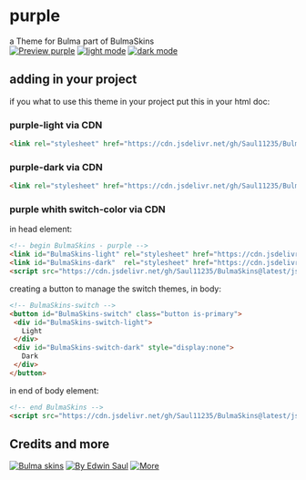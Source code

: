 # purple            
a Theme for Bulma part of BulmaSkins             
[![ Preview purple ](https://img.shields.io/badge/-Preview_purple-red)](https://saul11235.github.io/BulmaSkins?skin=purple)
[![ light mode ](https://img.shields.io/badge/-light_mode-black)](https://saul11235.github.io/BulmaSkins?skin=purple&dark=false)
[![ dark mode ](https://img.shields.io/badge/-dark_mode-black)](https://saul11235.github.io/BulmaSkins?skin=purple&dark=true)
## adding in your project
if you what to use this theme in your project put this in your html doc:
### purple-light via CDN
```html
<link rel="stylesheet" href="https://cdn.jsdelivr.net/gh/Saul11235/BulmaSkins@latest/css/purple.light.css">
```
### purple-dark via CDN
```html
<link rel="stylesheet" href="https://cdn.jsdelivr.net/gh/Saul11235/BulmaSkins@latest/css/purple.dark.css">
```
### purple whith switch-color via CDN
in head element:
```html
<!-- begin BulmaSkins - purple -->
<link id="BulmaSkins-light" rel="stylesheet" href="https://cdn.jsdelivr.net/gh/Saul11235/BulmaSkins@latest/css/purple.light.css">
<link id="BulmaSkins-dark"  rel="stylesheet" href="https://cdn.jsdelivr.net/gh/Saul11235/BulmaSkins@latest/css/purple.dark.css">
<script src="https://cdn.jsdelivr.net/gh/Saul11235/BulmaSkins@latest/js/cdn/first.js"></script>
```
creating a button to manage the switch themes, in body:            
```html
<!-- BulmaSkins-switch -->
<button id="BulmaSkins-switch" class="button is-primary">
 <div id="BulmaSkins-switch-light">
   Light
 </div>
 <div id="BulmaSkins-switch-dark" style="display:none">
   Dark
 </div>
</button>
```
in end of body element:            
```html
<!-- end BulmaSkins -->
<script src="https://cdn.jsdelivr.net/gh/Saul11235/BulmaSkins@latest/js/cdn/last.js"></script>
```
## Credits and more 
[![Bulma skins](https://img.shields.io/badge/-Bulma_skins-blue)](https://saul11235.github.io/BulmaSkins/)
[![By Edwin Saul](https://img.shields.io/badge/-By_Edwin_Saul-black)](https://edwinsaul.com)
[![More](https://img.shields.io/badge/-More-white)](https://github.com/Saul11235/BulmaSkins)
